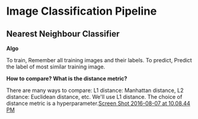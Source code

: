 # Image Classification Pipeline

## Nearest Neighbour Classifier

**Algo**

To train, Remember all training images and their labels. To predict, Predict the label of most similar training image.

**How to compare? What is the distance metric?**

There are many ways to compare: L1 distance: Manhattan distance, L2 distance: Euclidean distance, etc. We'll use L1 distance. The choice of distance metric is a hyperparameter.[Screen Shot 2016-08-07 at 10.08.44 PM](/img/lec_2/Screen%Shot%2018-03-23%at%5.33.55%AM.png)

